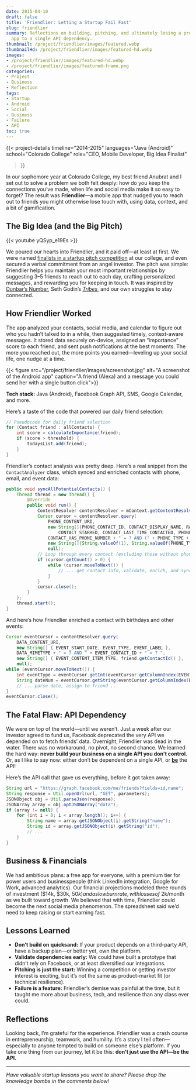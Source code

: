 ```yaml
---
date: 2015-04-10
draft: false
title: 'Friendlier: Letting a Startup Fail Fast'
slug: friendlier
summary: Reflections on building, pitching, and ultimately losing a promising social
  app to a single API dependency.
thumbnail: /project/friendlier/images/featured.webp
thumbnailHd: /project/friendlier/images/featured-hd.webp
images:
- /project/friendlier/images/featured-hd.webp
- /project/friendlier/images/featured-frame.png
categories:
- Project
- Business
- Reflection
tags:
- Startup
- Android
- Social
- Business
- Failure
- API
toc: true
---
```

{{< project-details
  timeline="2014-2015"
  languages="Java (Android)"
  school="Colorado College"
  role="CEO, Mobile Developer, Big Idea Finalist"
>}}

In our sophomore year at Colorado College, my best friend Anubrat and I set out to solve a problem we both felt deeply: how do you keep the connections you’ve made, when life and social media make it so easy to forget? The result was **Friendlier**—a mobile app that nudged you to reach out to friends you might otherwise lose touch with, using data, context, and a bit of gamification.

## The Big Idea (and the Big Pitch)

{{< youtube yQSyp_e19Es >}}

We poured our hearts into Friendlier, and it paid off—at least at first. We were named [finalists in a startup pitch competition](https://thecatalystnews.com/2015/04/03/startups-take-the-next-step-for-the-big-idea-competition/#:~:text=Friendlier%20is%20another,and%20Soeren%20Walls.) at our college, and even secured a verbal commitment from an angel investor. The pitch was simple: Friendlier helps you maintain your most important relationships by suggesting 3–5 friends to reach out to each day, crafting personalized messages, and rewarding you for keeping in touch. It was inspired by [Dunbar’s Number](https://en.wikipedia.org/wiki/Dunbar%27s_number), Seth Godin’s *[Tribes](https://share.google/c3Qw55e8zdqp0aioB)*, and our own struggles to stay connected.

## How Friendlier Worked

The app analyzed your contacts, social media, and calendar to figure out who you hadn’t talked to in a while, then suggested timely, context-aware messages. It stored data securely on-device, assigned an “importance” score to each friend, and sent push notifications at the best moments. The more you reached out, the more points you earned—leveling up your social life, one nudge at a time.

{{< figure src="/project/friendlier/images/screenshot.jpg" alt="A screenshot of the Android app" caption="A friend (Alexa) and a message you could send her with a single button click">}}

**Tech stack:** Java (Android), Facebook Graph API, SMS, Google Calendar, and more.

Here’s a taste of the code that powered our daily friend selection:

```java
// Pseudocode for daily friend selection
for (Contact friend : allContacts) {
    int score = calculateImportance(friend);
    if (score > threshold) {
        todaysList.add(friend);
    }
}
```

Friendlier’s contact analysis was pretty deep. Here’s a real snippet from the `ContactAnalyzer` class, which synced and enriched contacts with phone, email, and event data:

```java
public void syncAllPotentialContacts() {
    Thread thread = new Thread() {
        @Override
        public void run() {
            ContentResolver contentResolver = mContext.getContentResolver();
            Cursor cursor = contentResolver.query(
                PHONE_CONTENT_URI,
                new String[]{PHONE_CONTACT_ID, CONTACT_DISPLAY_NAME, RAWCONTACT_VERSION,
                    CONTACT_STARRED, CONTACT_LAST_TIME_CONTACTED, PHONE_NUMBER, PHONE_TYPE},
                CONTACT_HAS_PHONE_NUMBER + " = ? AND (" + PHONE_TYPE + " = ? OR " + PHONE_TYPE + " = ? )",
                new String[]{String.valueOf(1), String.valueOf(PHONE_TYPE_MAIN), String.valueOf(PHONE_TYPE_MOBILE)},
                null);
            // Loop through every contact (excluding those without phone numbers) in the phone.
            if (cursor.getCount() > 0) {
                while (cursor.moveToNext()) {
                    // ... get contact info, validate, enrich, and sync ...
                }
            }
            cursor.close();
        }
    };
    thread.start();
}
```

And here’s how Friendlier enriched a contact with birthdays and other events:

```java
Cursor eventCursor = contentResolver.query(
    DATA_CONTENT_URI,
    new String[] { EVENT_START_DATE, EVENT_TYPE, EVENT_LABEL },
    DATA_MIMETYPE + " = ? AND " + EVENT_CONTACT_ID + " = ? ",
    new String[] { EVENT_CONTENT_ITEM_TYPE, friend.getContactId() },
    null);
while (eventCursor.moveToNext()) {
    int eventType = eventCursor.getInt(eventCursor.getColumnIndex(EVENT_TYPE));
    String dateNum = eventCursor.getString(eventCursor.getColumnIndex(EVENT_START_DATE));
    // ... parse date, assign to friend ...
}
eventCursor.close();
```

## The Fatal Flaw: API Dependency

We were on top of the world—until we weren’t. Just a week after our investor agreed to fund us, Facebook deprecated the very API we depended on to fetch friends’ data. Overnight, Friendlier was dead in the water. There was no workaround, no pivot, no second chance. We learned the hard way: **never build your business on a single API you don’t control**. Or, as I like to say now: either don’t be dependent on a single API, or **[be](https://www.youtube.com/watch?v=fBpojbwbx48)** the API!

Here’s the API call that gave us everything, before it got taken away:

```java
String url = "https://graph.facebook.com/me/friends?fields=id,name";
String response = Util.openUrl(url, "GET", parameters);
JSONObject obj = Util.parseJson(response);
JSONArray array = obj.optJSONArray("data");
if (array != null) {
    for (int i = 0; i < array.length(); i++) {
        String name = array.getJSONObject(i).getString("name");
        String id = array.getJSONObject(i).getString("id");
        // ...
    }
}
```

## Business & Financials

We had ambitious plans: a free app for everyone, with a premium tier for power users and businesspeople (think LinkedIn integration, Google for Work, advanced analytics). Our financial projections modeled three rounds of investment ($14k, $30k, $50k) and a slow burn rate, with losses of ~$2k/month as we built toward growth. We believed that with time, Friendlier could become the next social media phenomenon. The spreadsheet said we’d need to keep raising or start earning fast.

## Lessons Learned

* **Don’t build on quicksand:** If your product depends on a third-party API, have a backup plan—or better yet, own the platform.
* **Validate dependencies early:** We could have built a prototype that didn’t rely on Facebook, or at least diversified our integrations.
* **Pitching is just the start:** Winning a competition or getting investor interest is exciting, but it’s not the same as product-market fit (or technical resilience).
* **Failure is a feature:** Friendlier’s demise was painful at the time, but it taught me more about business, tech, and resilience than any class ever could.

## Reflections

Looking back, I’m grateful for the experience. Friendlier was a crash course in entrepreneurship, teamwork, and humility. It’s a story I tell often—especially to anyone tempted to build on someone else’s platform. If you take one thing from our journey, let it be this: **don’t just use the API—be the API.**

- - -

*Have valuable startup lessons you want to share? Please drop the knowledge bombs in the comments below!*
